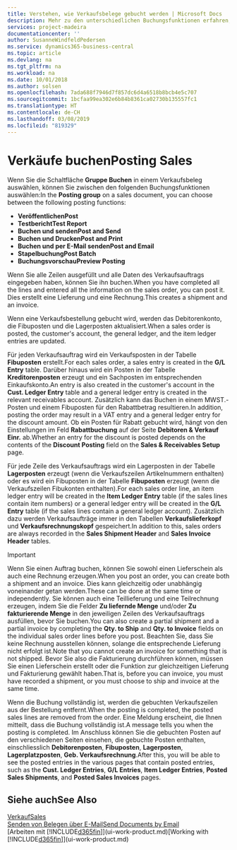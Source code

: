 ```yaml
---
title: Verstehen, wie Verkaufsbelege gebucht werden | Microsoft Docs
description: Mehr zu den unterschiedlichen Buchungsfunktionen erfahren, um Verkaufsbelege zu buchen.
services: project-madeira
documentationcenter: ''
author: SusanneWindfeldPedersen
ms.service: dynamics365-business-central
ms.topic: article
ms.devlang: na
ms.tgt_pltfrm: na
ms.workload: na
ms.date: 10/01/2018
ms.author: solsen
ms.openlocfilehash: 7ada688f7946d7f857dc6d4a6518b8bcb4e5c707
ms.sourcegitcommit: 1bcfaa99ea302e6b84b8361ca02730b135557fc1
ms.translationtype: HT
ms.contentlocale: de-CH
ms.lasthandoff: 03/08/2019
ms.locfileid: "819329"
---
```

# <a name="posting-sales"></a><span data-ttu-id="e8e9f-103">Verkäufe buchen</span><span class="sxs-lookup"><span data-stu-id="e8e9f-103">Posting Sales</span></span>
<span data-ttu-id="e8e9f-104">Wenn Sie die Schaltfläche **Gruppe Buchen** in einem Verkaufsbeleg auswählen, können Sie zwischen den folgenden Buchungsfunktionen auswählen:</span><span class="sxs-lookup"><span data-stu-id="e8e9f-104">In the **Posting group** on a sales document, you can choose between the following posting functions:</span></span>

* <span data-ttu-id="e8e9f-105">**Veröffentlichen**</span><span class="sxs-lookup"><span data-stu-id="e8e9f-105">**Post**</span></span>
* <span data-ttu-id="e8e9f-106">**Testbericht**</span><span class="sxs-lookup"><span data-stu-id="e8e9f-106">**Test Report**</span></span>
* <span data-ttu-id="e8e9f-107">**Buchen und senden**</span><span class="sxs-lookup"><span data-stu-id="e8e9f-107">**Post and Send**</span></span>
* <span data-ttu-id="e8e9f-108">**Buchen und Drucken**</span><span class="sxs-lookup"><span data-stu-id="e8e9f-108">**Post and Print**</span></span>
* <span data-ttu-id="e8e9f-109">**Buchen und per E-Mail senden**</span><span class="sxs-lookup"><span data-stu-id="e8e9f-109">**Post and Email**</span></span>
* <span data-ttu-id="e8e9f-110">**Stapelbuchung**</span><span class="sxs-lookup"><span data-stu-id="e8e9f-110">**Post Batch**</span></span>
* <span data-ttu-id="e8e9f-111">**Buchungsvorschau**</span><span class="sxs-lookup"><span data-stu-id="e8e9f-111">**Preview Posting**</span></span>

<span data-ttu-id="e8e9f-112">Wenn Sie alle Zeilen ausgefüllt und alle Daten des Verkaufsauftrags eingegeben haben, können Sie ihn buchen.</span><span class="sxs-lookup"><span data-stu-id="e8e9f-112">When you have completed all the lines and entered all the information on the sales order, you can post it.</span></span> <span data-ttu-id="e8e9f-113">Dies erstellt eine Lieferung und eine Rechnung.</span><span class="sxs-lookup"><span data-stu-id="e8e9f-113">This creates a shipment and an invoice.</span></span>

<span data-ttu-id="e8e9f-114">Wenn eine Verkaufsbestellung gebucht wird, werden das Debitorenkonto, die Fibuposten und die Lagerposten aktualisiert.</span><span class="sxs-lookup"><span data-stu-id="e8e9f-114">When a sales order is posted, the customer's account, the general ledger, and the item ledger entries are updated.</span></span>

<span data-ttu-id="e8e9f-115">Für jeden Verkaufsauftrag wird ein Verkaufsposten in der Tabelle **Fibuposten** erstellt.</span><span class="sxs-lookup"><span data-stu-id="e8e9f-115">For each sales order, a sales entry is created in the **G/L Entry** table.</span></span> <span data-ttu-id="e8e9f-116">Darüber hinaus wird ein Posten in der Tabelle **Kreditorenposten** erzeugt und ein Sachposten im entsprechenden Einkaufskonto.</span><span class="sxs-lookup"><span data-stu-id="e8e9f-116">An entry is also created in the customer's account in the **Cust. Ledger Entry** table and a general ledger entry is created in the relevant receivables account.</span></span> <span data-ttu-id="e8e9f-117">Zusätzlich kann das Buchen in einem MWST.-Posten und einem Fibuposten für den Rabattbetrag resultieren.</span><span class="sxs-lookup"><span data-stu-id="e8e9f-117">In addition, posting the order may result in a VAT entry and a general ledger entry for the discount amount.</span></span> <span data-ttu-id="e8e9f-118">Ob ein Posten für Rabatt gebucht wird, hängt von den Einstellungen im Feld **Rabattbuchung** auf der Seite **Debitoren & Verkauf Einr.** ab.</span><span class="sxs-lookup"><span data-stu-id="e8e9f-118">Whether an entry for the discount is posted depends on the contents of the **Discount Posting** field on the **Sales & Receivables Setup** page.</span></span>

<span data-ttu-id="e8e9f-119">Für jede Zeile des Verkaufsauftrags wird ein Lagerposten in der Tabelle **Lagerposten** erzeugt (wenn die Verkaufszeilen Artikelnummern enthalten) oder es wird ein Fibuposten in der Tabelle **Fibuposten** erzeugt (wenn die Verkaufszeilen Fibukonten enthalten).</span><span class="sxs-lookup"><span data-stu-id="e8e9f-119">For each sales order line, an item ledger entry will be created in the **Item Ledger Entry** table (if the sales lines contain item numbers) or a general ledger entry will be created in the **G/L Entry** table (if the sales lines contain a general ledger account).</span></span> <span data-ttu-id="e8e9f-120">Zusätzlich dazu werden Verkaufsaufträge immer in den Tabellen **Verkaufslieferkopf** und **Verkaufsrechnungskopf** gespeichert.</span><span class="sxs-lookup"><span data-stu-id="e8e9f-120">In addition to this, sales orders are always recorded in the **Sales Shipment Header** and **Sales Invoice Header** tables.</span></span>

> [!IMPORTANT]  
>   <span data-ttu-id="e8e9f-121">Wenn Sie einen Auftrag buchen, können Sie sowohl einen Lieferschein als auch eine Rechnung erzeugen.</span><span class="sxs-lookup"><span data-stu-id="e8e9f-121">When you post an order, you can create both a shipment and an invoice.</span></span> <span data-ttu-id="e8e9f-122">Dies kann gleichzeitig oder unabhängig voneinander getan werden.</span><span class="sxs-lookup"><span data-stu-id="e8e9f-122">These can be done at the same time or independently.</span></span> <span data-ttu-id="e8e9f-123">Sie können auch eine Teillieferung und eine Teilrechnung erzeugen, indem Sie die Felder **Zu liefernde Menge** und/oder **Zu fakturierende Menge** in den jeweiligen Zeilen des Verkaufsauftrags ausfüllen, bevor Sie buchen.</span><span class="sxs-lookup"><span data-stu-id="e8e9f-123">You can also create a partial shipment and a partial invoice by completing the **Qty. to Ship** and **Qty. to Invoice** fields on the individual sales order lines before you post.</span></span> <span data-ttu-id="e8e9f-124">Beachten Sie, dass Sie keine Rechnung ausstellen können, solange die entsprechende Lieferung nicht erfolgt ist.</span><span class="sxs-lookup"><span data-stu-id="e8e9f-124">Note that you cannot create an invoice for something that is not shipped.</span></span> <span data-ttu-id="e8e9f-125">Bevor Sie also die Fakturierung durchführen können, müssen Sie einen Lieferschein erstellt oder die Funktion zur gleichzeitigen Lieferung und Fakturierung gewählt haben.</span><span class="sxs-lookup"><span data-stu-id="e8e9f-125">That is, before you can invoice, you must have recorded a shipment, or you must choose to ship and invoice at the same time.</span></span>

<span data-ttu-id="e8e9f-126">Wenn die Buchung vollständig ist, werden die gebuchten Verkaufszeilen aus der Bestellung entfernt.</span><span class="sxs-lookup"><span data-stu-id="e8e9f-126">When the posting is completed, the posted sales lines are removed from the order.</span></span> <span data-ttu-id="e8e9f-127">Eine Meldung erscheint, die Ihnen mitteilt, dass die Buchung vollständig ist.</span><span class="sxs-lookup"><span data-stu-id="e8e9f-127">A message tells you when the posting is completed.</span></span> <span data-ttu-id="e8e9f-128">Im Anschluss können Sie die gebuchten Posten auf den verschiedenen Seiten einsehen, die gebuchte Posten enthalten, einschliesslich **Debitorenposten**, **Fibuposten**, **Lagerposten**, **Lagerplatzposten**, **Geb. Verkaufsrechnung**.</span><span class="sxs-lookup"><span data-stu-id="e8e9f-128">After this, you will be able to see the posted entries in the various pages that contain posted entries, such as the **Cust. Ledger Entries**, **G/L Entries**, **Item Ledger Entries**, **Posted Sales Shipments**, and **Posted Sales Invoices** pages.</span></span>

## <a name="see-also"></a><span data-ttu-id="e8e9f-129">Siehe auch</span><span class="sxs-lookup"><span data-stu-id="e8e9f-129">See Also</span></span>
[<span data-ttu-id="e8e9f-130">Verkauf</span><span class="sxs-lookup"><span data-stu-id="e8e9f-130">Sales</span></span>](sales-manage-sales.md)  
[<span data-ttu-id="e8e9f-131">Senden von Belegen über E-Mail</span><span class="sxs-lookup"><span data-stu-id="e8e9f-131">Send Documents by Email</span></span>](ui-how-send-documents-email.md)  
<span data-ttu-id="e8e9f-132">[Arbeiten mit [!INCLUDE[d365fin](includes/d365fin_md.md)]](ui-work-product.md)</span><span class="sxs-lookup"><span data-stu-id="e8e9f-132">[Working with [!INCLUDE[d365fin](includes/d365fin_md.md)]](ui-work-product.md)</span></span>

